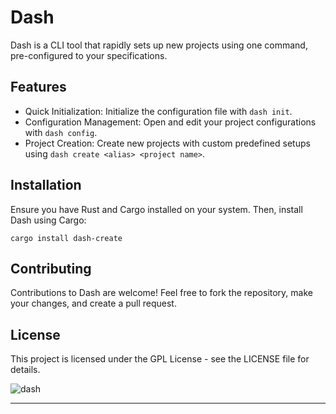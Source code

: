 # Dash

Dash is a CLI tool that rapidly sets up new projects using one command, pre-configured to your specifications.

## Features

- Quick Initialization: Initialize the configuration file with `dash init`.
- Configuration Management: Open and edit your project configurations with `dash config`.
- Project Creation: Create new projects with custom predefined setups using `dash create <alias> <project name>`.

## Installation

Ensure you have Rust and Cargo installed on your system. Then, install Dash using Cargo:

```
cargo install dash-create
```

## Contributing

Contributions to Dash are welcome! Feel free to fork the repository, make your changes, and create a pull request.

## License

This project is licensed under the GPL License - see the LICENSE file for details.

![dash](https://github.com/KunalBagaria/Dash/assets/61944452/aba1fc04-e76f-421b-983f-c8d7e421b595)

---
